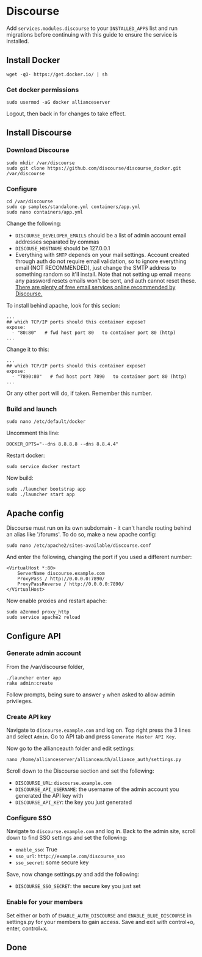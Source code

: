 # Discourse

Add `services.modules.discourse` to your `INSTALLED_APPS` list and run migrations before continuing with this guide to ensure the service is installed.

## Install Docker

    wget -qO- https://get.docker.io/ | sh

### Get docker permissions

    sudo usermod -aG docker allianceserver

Logout, then back in for changes to take effect.

## Install Discourse

### Download Discourse

    sudo mkdir /var/discourse
    sudo git clone https://github.com/discourse/discourse_docker.git /var/discourse

### Configure

    cd /var/discourse
    sudo cp samples/standalone.yml containers/app.yml
    sudo nano containers/app.yml

Change the following:
 - `DISCOURSE_DEVELOPER_EMAILS` should be a list of admin account email addresses separated by commas
 - `DISCOUSE_HOSTNAME` should be 127.0.0.1
 - Everything with `SMTP` depends on your mail settings. Account created through auth do not require email validation, so to ignore everything email (NOT RECOMMENDED), just change the SMTP address to something random so it'll install. Note that not setting up email means any password resets emails won't be sent, and auth cannot reset these. [There are plenty of free email services online recommended by Discourse.](https://github.com/discourse/discourse/blob/master/docs/INSTALL-email.md#recommended-email-providers-for-discourse)

To install behind apache, look for this secion:

    ...
    ## which TCP/IP ports should this container expose?
    expose:
      - "80:80"   # fwd host port 80   to container port 80 (http)
    ...

Change it to this:

    ...
    ## which TCP/IP ports should this container expose?
    expose:
      - "7890:80"   # fwd host port 7890   to container port 80 (http)
    ...

Or any other port will do, if taken. Remember this number.

### Build and launch

    sudo nano /etc/default/docker

Uncomment this line:

    DOCKER_OPTS="--dns 8.8.8.8 --dns 8.8.4.4"

Restart docker:

    sudo service docker restart

Now build:

    sudo ./launcher bootstrap app
    sudo ./launcher start app

## Apache config

Discourse must run on its own subdomain - it can't handle routing behind an alias like '/forums'. To do so, make a new apache config:

    sudo nano /etc/apache2/sites-available/discourse.conf

And enter the following, changing the port if you used a different number:

    <VirtualHost *:80>
        ServerName discourse.example.com
        ProxyPass / http://0.0.0.0:7890/
        ProxyPassReverse / http://0.0.0.0:7890/
    </VirtualHost>

Now enable proxies and restart apache:

    sudo a2enmod proxy_http
    sudo service apache2 reload

## Configure API

### Generate admin account

From the /var/discourse folder,

    ./launcher enter app
    rake admin:create

Follow prompts, being sure to answer `y` when asked to allow admin privileges.

### Create API key

Navigate to `discourse.example.com` and log on. Top right press the 3 lines and select `Admin`. Go to API tab and press `Generate Master API Key`.

Now go to the allianceauth folder and edit settings:

    nano /home/allianceserver/allianceauth/alliance_auth/settings.py

Scroll down to the Discourse section and set the following:
 - `DISCOURSE_URL`: `discourse.example.com`
 - `DISCOURSE_API_USERNAME`: the username of the admin account you generated the API key with
 - `DISCOURSE_API_KEY`: the key you just generated

### Configure SSO

Navigate to `discourse.example.com` and log in. Back to the admin site, scroll down to find SSO settings and set the following:
 - `enable_sso`: True
 - `sso_url`: `http://example.com/discourse_sso`
 - `sso_secret`: some secure key

Save, now change settings.py and add the following:
 - `DISCOURSE_SSO_SECRET`: the secure key you just set

### Enable for your members

Set either or both of `ENABLE_AUTH_DISCOURSE` and `ENABLE_BLUE_DISCOURSE` in settings.py for your members to gain access. Save and exit with control+o, enter, control+x.

## Done
